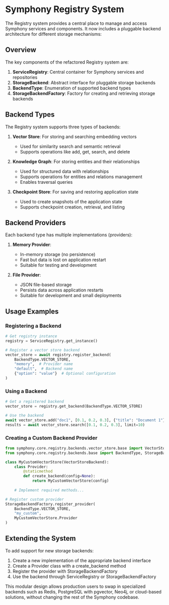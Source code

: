 # Symphony Registry System

The Registry system provides a central place to manage and access Symphony services and components. It now includes a pluggable backend architecture for different storage mechanisms:

## Overview

The key components of the refactored Registry system are:

1. **ServiceRegistry**: Central container for Symphony services and repositories
2. **StorageBackend**: Abstract interface for pluggable storage backends
3. **BackendType**: Enumeration of supported backend types
4. **StorageBackendFactory**: Factory for creating and retrieving storage backends

## Backend Types

The Registry system supports three types of backends:

1. **Vector Store**: For storing and searching embedding vectors
   - Used for similarity search and semantic retrieval
   - Supports operations like add, get, search, and delete

2. **Knowledge Graph**: For storing entities and their relationships
   - Used for structured data with relationships
   - Supports operations for entities and relations management
   - Enables traversal queries

3. **Checkpoint Store**: For saving and restoring application state
   - Used to create snapshots of the application state
   - Supports checkpoint creation, retrieval, and listing

## Backend Providers

Each backend type has multiple implementations (providers):

1. **Memory Provider**: 
   - In-memory storage (no persistence)
   - Fast but data is lost on application restart
   - Suitable for testing and development

2. **File Provider**:
   - JSON file-based storage
   - Persists data across application restarts
   - Suitable for development and small deployments

## Usage Examples

### Registering a Backend

```python
# Get registry instance
registry = ServiceRegistry.get_instance()

# Register a vector store backend
vector_store = await registry.register_backend(
    BackendType.VECTOR_STORE,
    "memory",  # Provider name
    "default",  # Backend name
    {"option": "value"}  # Optional configuration
)
```

### Using a Backend

```python
# Get a registered backend
vector_store = registry.get_backend(BackendType.VECTOR_STORE)

# Use the backend
await vector_store.add("doc1", [0.1, 0.2, 0.3], {"title": "Document 1"})
results = await vector_store.search([0.1, 0.2, 0.3], limit=10)
```

### Creating a Custom Backend Provider

```python
from symphony.core.registry.backends.vector_store.base import VectorStoreBackend
from symphony.core.registry.backends.base import BackendType, StorageBackendFactory

class MyCustomVectorStore(VectorStoreBackend):
    class Provider:
        @staticmethod
        def create_backend(config=None):
            return MyCustomVectorStore(config)
    
    # Implement required methods...

# Register custom provider
StorageBackendFactory.register_provider(
    BackendType.VECTOR_STORE, 
    "my_custom", 
    MyCustomVectorStore.Provider
)
```

## Extending the System

To add support for new storage backends:

1. Create a new implementation of the appropriate backend interface
2. Create a Provider class with a create_backend method
3. Register the provider with StorageBackendFactory
4. Use the backend through ServiceRegistry or StorageBackendFactory

This modular design allows production users to swap in specialized backends such as Redis, PostgreSQL with pgvector, Neo4j, or cloud-based solutions, without changing the rest of the Symphony codebase.